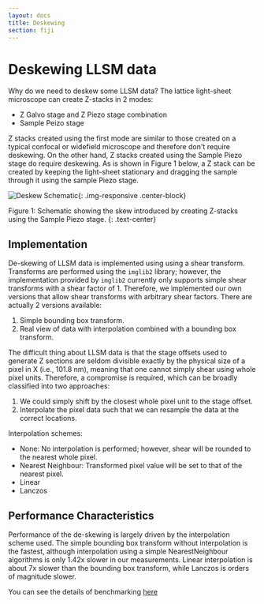 ```yaml
---
layout: docs
title: Deskewing
section: fiji
---
```


# Deskewing LLSM data
Why do we need to deskew some LLSM data? The lattice light-sheet microscope can
create Z-stacks in 2 modes:

- Z Galvo stage and Z Piezo stage combination
- Sample Peizo stage

Z stacks created using the first mode are similar to those created on a typical
confocal or widefield microscope and therefore don't require deskewing. On the
other hand, Z stacks created using the Sample Piezo stage do require deskewing.
As is shown in Figure 1 below, a Z stack can be created by keeping the
light-sheet stationary and dragging the sample through it using the sample
Piezo stage.

![Deskew Schematic](../../img/deskew.jpg){: .img-responsive .center-block}

Figure 1: Schematic showing the skew introduced by creating Z-stacks using the Sample Piezo stage.
{: .text-center}

## Implementation
De-skewing of LLSM data is implemented using using a shear transform. Transforms are performed using the `imglib2` library; however, the implementation provided by `imglib2` currently only supports simple shear transforms with a shear factor of 1. Therefore, we implemented our own versions that allow shear transforms with arbitrary shear factors.
There are actually 2 versions available:
1. Simple bounding box transform.
2. Real view of data with interpolation combined with a bounding box transform.

The difficult thing about LLSM data is that the stage offsets used to generate
Z sections are seldom divisible exactly by the physical size of a pixel in X (i.e., 101.8 nm), meaning that one cannot simply shear using whole pixel units. Therefore, a compromise is required, which can be broadly classified into two approaches:
1. We could simply shift by the closest whole pixel unit to the stage offset.
2. Interpolate the pixel data such that we can resample the data at the correct locations.

Interpolation schemes:

 - None: No interpolation is performed; however, shear will be rounded to the
     nearest whole pixel.
 - Nearest Neighbour: Transformed pixel value will be set to that of the
     nearest pixel.
 - Linear
 - Lanczos

## Performance Characteristics
Performance of the de-skewing is largely driven by the interpolation scheme used. The simple bounding box transform without interpolation is the fastest, although interpolation using a simple NearestNeighbour algorithms is only 1.42x slower in our measurements. Linear interpolation is about 7x slower than the bounding box transform, while Lanczos is orders of magnitude slower.

You can see the details of benchmarking [here](../benchmark.html)


